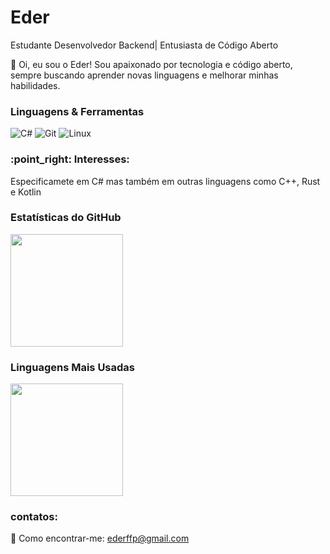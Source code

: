 # Eder
Estudante Desenvolvedor Backend| Entusiasta de Código Aberto

👋 Oi, eu sou o Eder! Sou apaixonado por tecnologia e código aberto, sempre buscando aprender novas linguagens e melhorar minhas habilidades.

### Linguagens & Ferramentas
![C#](https://img.shields.io/badge/-C%23-239120?style=flat&logo=csharp&logoColor=white)
![Git](https://img.shields.io/badge/-Git-F05032?style=flat&logo=git&logoColor=white)
![Linux](https://img.shields.io/badge/-Linux-FCC624?style=flat&logo=linux&logoColor=black)


<h3>:point_right: Interesses: </h3> 
  
<p> Especificamete em C# mas também em outras linguagens como C++, Rust e Kotlin </p>

### Estatísticas do GitHub
<img height="180em" src="https://github-readme-stats.vercel.app/api?username=ederffp&show_icons=true&theme=dark"/>

### Linguagens Mais Usadas
<img height="180em" src="https://github-readme-stats.vercel.app/api/top-langs/?username=ederffp&layout=compact&theme=dark"/>

<h3> contatos: </h3>

:email: Como encontrar-me: [ederffp@gmail.com](mailto:ederffp@gmail.com)
